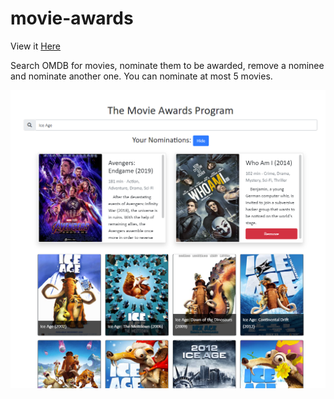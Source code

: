 # movie-awards


View it [Here](https://fanghanhu.github.io/movie-awards/)

Search OMDB for movies, nominate them to be awarded, remove a nominee and nominate another one.
You can nominate at most 5 movies.

![cover](./cover.png)